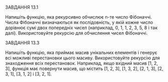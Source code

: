ЗАВДАННЯ 13.1

Напишіть функцію, яка рекурсивно обчислює n-те число Фібоначчі. Числа Фібоначчі визначаються як послідовність, у якій кожне число дорівнює сумі двох попередніх чисел (наприклад, 0, 1, 1, 2, 3, 5, 8 і так далі). Використовуйте рекурсію для обчислення чисел Фібоначчі.

ЗАВДАННЯ 13.3

Напишіть функцію, яка приймає масив унікальних елементів і генерує всі можливі перестановки цього масиву. Використовуйте рекурсію для знаходження всіх перестановок. Наприклад, якщо вхідний масив [1, 2, 3], функція має повернути масив, що містить [1, 2, 3], [1, 3, 2], [2, 1, 3], [2, 3, 1], [3, 1, 2] і [3, 2, 1].
